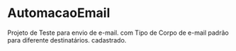 # AutomacaoEmail
Projeto de Teste para envio de e-mail. com Tipo de Corpo de e-mail padrão para diferente destinatários. cadastrado.
